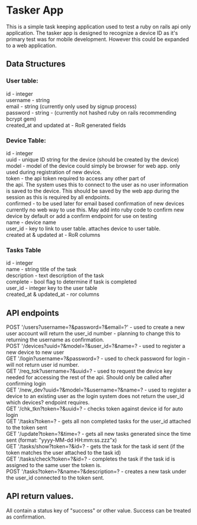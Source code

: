 <h1>Tasker App</h1>

<p>This is a simple task keeping application used to test a 
ruby on rails api only application. The tasker app is designed
to recognize a device ID as it's primary test was for mobile
development. However this could be expanded to a web application.</p>

<h2>Data Structures</h2>
<h3>User table:</h3>
id - integer<br />
username - string<br />
email - string (currently only used by signup process)<br />
password - string - (currently not hashed ruby on rails recommending bcrypt gem)<br />
created_at and updated at - RoR generated fields<br />

<h3>Device Table:</h3>
id - integer<br />
uuid - unique ID string for the device (should be created by the device)<br />
model - model of the device could simply be browser for web app. only used during registration of new device.<br />
token - the api token required to access any other part of <br />
    the api. The system uses this to connect to the user as 
    no user information is saved to the device. This should 
    be saved by the web app during the session as this is 
    required by all endpoints.<br />
confirmed - to be used later for email based confirmation of new devices<br />
    currently no web way to use this. May add into ruby code to confirm new device by default or add a confirm endpoint for use on testing<br />
name - device name<br />
user_id - key to link to user table. attaches device to user table.<br />
created at & updated at - RoR columns<br />

<h3>Tasks Table</h3>
id - integer<br />
name - string title of the task<br />
description - text description of the task<br />
complete - bool flag to determine if task is completed<br />
user_id - integer key to the user table <br />
created_at & updated_at - ror columns<br />

<h2> API endpoints </h2>
POST '/users?username=?&password=?&email=?' - used to create a new user account will return the user_id number - planning to change this to returning the username as confirmation.<br />
POST '/devices?uuid=?&model=?&user_id=?&name=? - used to register a new device to new user<br />
GET '/login?username=?&password=? - used to check password for login - will not return user id number.<br />
GET '/req_tok?username=?&uuid=? - used to request the device key needed for accessing the rest of the api. Should only be called after confirming login<br />
GET '/new_dev?uuid=?&model=?&username=?&name=? - used to register a device to an existing user as the login system does not return the user_id which devices? endpoint requires.<br />
GET '/chk_tkn?token=?&uuid=? - checks token against device id for auto login<br />
GET '/tasks?token=? - gets all non completed tasks for the user_id attached to the token sent<br />
GET '/update?token=?&time=? - gets all new tasks generated since the time sent (format: "yyyy-MM-dd HH:mm:ss.zzz"x)<br />
GET '/tasks/show?token=?&id=? - gets the task for the task id sent (if the token matches the user attached to the task id)<br />
GET '/tasks/check?token=?&id=? - completes the task if the task id is assigned to the same user the token is.<br />
POST '/tasks?token=?&name=?&description=? - creates a new task under the user_id connected to the token sent.<br />

<h2>API return values.</h2>
All contain a status key of "success" or other value. Success can be treated as confirmation.